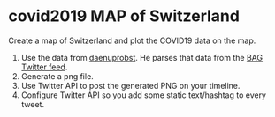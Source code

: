 # covid2019 MAP of Switzerland
Create a map of Switzerland and plot the COVID19 data on the map.

1. Use the data from [daenuprobst](https://github.com/daenuprobst/covid19-cases-switzerland/blob/master/covid19_cases_switzerland.csv). He parses that data from the [BAG Twitter feed](https://twitter.com/BAG_OFSP_UFSP/).
2. Generate a png file.
3. Use Twitter API to post the generated PNG on your timeline.
4. Configure Twitter API so you add some static text/hashtag to every tweet.
